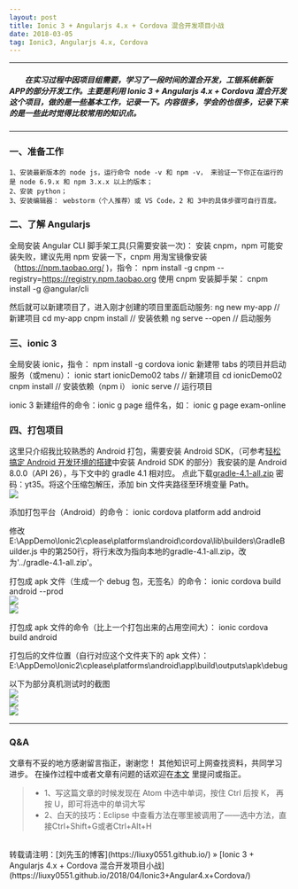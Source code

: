 ```yaml
---
layout: post
title: Ionic 3 + Angularjs 4.x + Cordova 混合开发项目小战
date: 2018-03-05
tag: Ionic3, Angularjs 4.x, Cordova
---
```


___
##### 　　在实习过程中因项目组需要，学习了一段时间的混合开发，工银系统新版APP的部分开发工作。主要是利用 Ionic 3 + Angularjs 4.x + Cordova 混合开发这个项目，做的是一些基本工作，记录一下。内容很多，学会的也很多，记录下来的是一些此时觉得比较常用的知识点。

___
### 一、准备工作

    1、安装最新版本的 node js，运行命令 node -v 和 npm -v， 来验证一下你正在运行的是 node 6.9.x 和 npm 3.x.x 以上的版本；
    2、安装 python；
    3、安装编辑器： webstorm（个人推荐）或 VS Code，2 和 3中的具体步骤可自行百度。

### 二、了解 Angularjs

全局安装 Angular CLI 脚手架工具(只需要安装一次)：
安装 cnpm，npm 可能安装失败，建议先用 npm 安装一下，cnpm 用淘宝镜像安装 （https://npm.taobao.org/ )，指令：
    npm install -g cnpm --registry=https://registry.npm.taobao.org
使用 cnpm 安装脚手架：
    cnpm install -g @angular/cli

然后就可以新建项目了，进入刚才创建的项目里面启动服务:
    ng new my-app	    // 新建项目
    cd my-app
    cnpm install 		  // 安装依赖
    ng serve --open	  // 启动服务

### 三、ionic 3

全局安装 ionic，指令：
    npm install -g cordova ionic
新建带 tabs 的项目并启动服务（或menu）：
    ionic start ionicDemo02 tabs		// 新建项目
    cd ionicDemo02
    cnpm install 					          // 安装依赖（npm i）
    ionic serve 					          // 运行项目

ionic 3 新建组件的命令：ionic g page 组件名，如：
    ionic g page exam-online

### 四、打包项目

这里只介绍我比较熟悉的 Android 打包，需要安装 Android SDK，（可参考[轻松搞定 Android 开发环境的搭建](https://liuxy0551.github.io/2017/03/AndroidIDE/)中安装 Android SDK 的部分）我安装的是 Android 8.0.0（API 26），与下文中的 gradle 4.1 相对应。
点此下载[gradle-4.1-all.zip](https://pan.baidu.com/s/1uvbvk2UBmsDHBHFckjq1ag) 密码：yt35。将这个压缩包解压，添加 bin 文件夹路径至环境变量 Path。
<br>![](/images/posts/Ionic3+Angular4/path.png)

添加打包平台（Android）的命令：
    ionic cordova platform add android

修改 E:\AppDemo\Ionic2\cplease\platforms\android\cordova\lib\builders\GradleBuilder.js 中的第250行，将行末改为指向本地的gradle-4.1-all.zip，改为'../gradle-4.1-all.zip'。

打包成 apk 文件（生成一个 debug 包，无签名）的命令：
    ionic cordova build android  --prod
<br>![](/images/posts/Ionic3+Angular4/building.png)
<br>![](/images/posts/Ionic3+Angular4/success.png)

打包成 apk 文件的命令（比上一个打包出来的占用空间大）：
    ionic cordova build android

打包后的文件位置（自行对应这个文件夹下的 apk 文件）：
    E:\AppDemo\Ionic2\cplease\platforms\android\app\build\outputs\apk\debug

以下为部分真机测试时的截图
<br>![](/images/posts/Ionic3+Angular4/1.png)
<br>![](/images/posts/Ionic3+Angular4/2.png)
<br>![](/images/posts/Ionic3+Angular4/3.png)
___
### Q&A

文章有不妥的地方感谢留言指正，谢谢您！
其他知识可上网查找资料，共同学习进步。
在操作过程中或者文章有问题的话欢迎在[本文](https://liuxy0551.github.io/2018/04/Ionic3+Angular4.x+Cordova/) 里提问或指正。

>* 1、写这篇文章的时候发现在 Atom 中选中单词，按住 Ctrl 后按 K， 再按 U，即可将选中的单词大写
>* 2、白天的技巧：Eclipse 中查看方法在哪里被调用了——选中方法，直接Ctrl+Shift+G或者Ctrl+Alt+H

<br>
转载请注明：[刘先玉的博客](https://liuxy0551.github.io/) » [Ionic 3 + Angularjs 4.x + Cordova 混合开发项目小战](https://liuxy0551.github.io/2018/04/Ionic3+Angular4.x+Cordova/)
